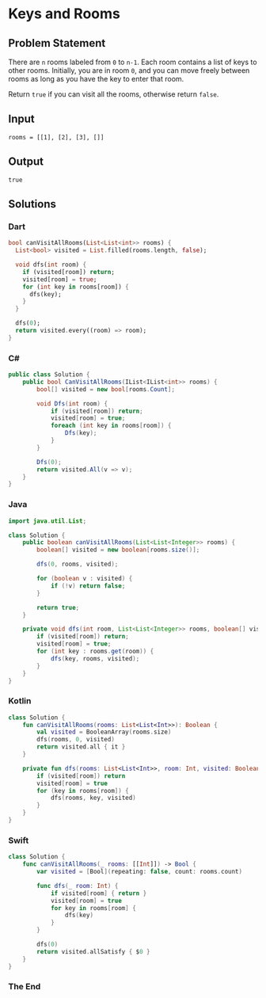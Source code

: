 # Keys and Rooms

## Problem Statement

There are `n` rooms labeled from `0` to `n-1`. Each room contains a list of keys to other rooms. Initially, you are in room `0`, and you can move freely between rooms as long as you have the key to enter that room.

Return `true` if you can visit all the rooms, otherwise return `false`.

## Input

```text
rooms = [[1], [2], [3], []]
```

## Output

```text
true
```

## Solutions

### Dart

```dart
bool canVisitAllRooms(List<List<int>> rooms) {
  List<bool> visited = List.filled(rooms.length, false);

  void dfs(int room) {
    if (visited[room]) return;
    visited[room] = true;
    for (int key in rooms[room]) {
      dfs(key);
    }
  }

  dfs(0);
  return visited.every((room) => room);
}
```

### C#

```csharp
public class Solution {
    public bool CanVisitAllRooms(IList<IList<int>> rooms) {
        bool[] visited = new bool[rooms.Count];

        void Dfs(int room) {
            if (visited[room]) return;
            visited[room] = true;
            foreach (int key in rooms[room]) {
                Dfs(key);
            }
        }

        Dfs(0);
        return visited.All(v => v);
    }
}
```

### Java

```java
import java.util.List;

class Solution {
    public boolean canVisitAllRooms(List<List<Integer>> rooms) {
        boolean[] visited = new boolean[rooms.size()];

        dfs(0, rooms, visited);

        for (boolean v : visited) {
            if (!v) return false;
        }

        return true;
    }

    private void dfs(int room, List<List<Integer>> rooms, boolean[] visited) {
        if (visited[room]) return;
        visited[room] = true;
        for (int key : rooms.get(room)) {
            dfs(key, rooms, visited);
        }
    }
}
```

### Kotlin

```kotlin
class Solution {
    fun canVisitAllRooms(rooms: List<List<Int>>): Boolean {
        val visited = BooleanArray(rooms.size)
        dfs(rooms, 0, visited)
        return visited.all { it }
    }

    private fun dfs(rooms: List<List<Int>>, room: Int, visited: BooleanArray) {
        if (visited[room]) return
        visited[room] = true
        for (key in rooms[room]) {
            dfs(rooms, key, visited)
        }
    }
}
```

### Swift

```swift
class Solution {
    func canVisitAllRooms(_ rooms: [[Int]]) -> Bool {
        var visited = [Bool](repeating: false, count: rooms.count)

        func dfs(_ room: Int) {
            if visited[room] { return }
            visited[room] = true
            for key in rooms[room] {
                dfs(key)
            }
        }

        dfs(0)
        return visited.allSatisfy { $0 }
    }
}
```

### The End